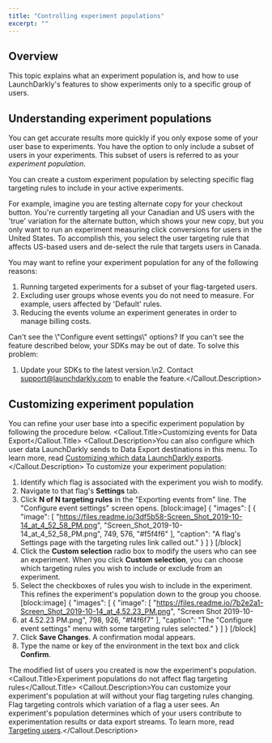 ```yaml
---
title: "Controlling experiment populations"
excerpt: ""
---
```

## Overview
This topic explains what an experiment population is, and how to use LaunchDarkly's features to show experiments only to a specific group of users.
## Understanding experiment populations
You can get accurate results more quickly if you only expose some of your user base to experiments. You have the option to only include a subset of users in your experiments. This subset of users is referred to as your *experiment population*.  

You can create a custom experiment population by selecting specific flag targeting rules to include in your active experiments.

For example, imagine you are testing alternate copy for your checkout button. You're currently targeting all your Canadian and US users with the 'true' variation for the alternate button, which shows your new copy, but you only want to run an experiment measuring click conversions for users in the United States. To accomplish this, you select the user targeting rule that affects US-based users and de-select the rule that targets users in Canada. 

You may want to refine your experiment population for any of the following reasons:

1. Running targeted experiments for a subset of your flag-targeted users.
2. Excluding user groups whose events you do not need to measure. For example, users affected by 'Default' rules.
3. Reducing the events volume an experiment generates in order to manage billing costs.
<Callout intent="info">
  <Callout.Title>Can't see the \"Configure event settings\" options?</Callout.Title>
   <Callout.Description>If you can't see the feature described below, your SDKs may be out of date. To solve this problem:

1. Update your SDKs to the latest version.\n2. Contact support@launchdarkly.com to enable the feature.</Callout.Description>
</Callout>

## Customizing experiment population
You can refine your user base into a specific experiment population by following the procedure below.
<Callout intent="info">
  <Callout.Title>Customizing events for Data Export</Callout.Title>
   <Callout.Description>You can also configure which user data LaunchDarkly sends to Data Export destinations in this menu.
To learn more, read [Customizing which data LaunchDarkly exports](./data-export#customizing-which-data-launchdarkly-exports).</Callout.Description>
</Callout>
To customize your experiment population:

1. Identify which flag is associated with the experiment you wish to modify. 
2. Navigate to that flag's **Settings** tab.
3. Click **N of N targeting rules** in the "Exporting events from" line. The "Configure event settings" screen opens.
[block:image]
{
  "images": [
    {
      "image": [
        "https://files.readme.io/3df5b58-Screen_Shot_2019-10-14_at_4_52_58_PM.png",
        "Screen_Shot_2019-10-14_at_4_52_58_PM.png",
        749,
        576,
        "#f5f4f6"
      ],
      "caption": "A flag's Settings page with the targeting rules link called out."
    }
  ]
}
[/block]
4. Click the **Custom selection** radio box to modify the users who can see an experiment. When you click **Custom selection**, you can choose which targeting rules you wish to include or exclude from an experiment. 
5. Select the checkboxes of rules you wish to include in the experiment. This refines the experiment's population down to the group you choose.
[block:image]
{
  "images": [
    {
      "image": [
        "https://files.readme.io/7b2e2a1-Screen_Shot_2019-10-14_at_4.52.23_PM.png",
        "Screen Shot 2019-10-
1. at 4.52.23 PM.png",
        798,
        926,
        "#f4f6f7"
      ],
      "caption": "The \"Configure event settings\" menu with some targeting rules selected."
    }
  ]
}
[/block]
5. Click **Save Changes**. A confirmation modal appears.
6. Type the name or key of the environment in the text box and click **Confirm**.

The modified list of users you created is now the experiment's population.
<Callout intent="info">
  <Callout.Title>Experiment populations do not affect flag targeting rules</Callout.Title>
   <Callout.Description>You can customize your experiment's population at will without your flag targeting rules changing.
Flag targeting controls which variation of a flag a user sees. An experiment's population determines which of your users contribute to experimentation results or data export streams. 
To learn more, read [Targeting users](./targeting-users).</Callout.Description>
</Callout>